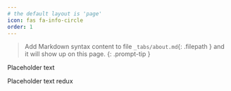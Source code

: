 ```yaml
---
# the default layout is 'page'
icon: fas fa-info-circle
order: 1
---
```


> Add Markdown syntax content to file `_tabs/about.md`{: .filepath } and it will show up on this page.
{: .prompt-tip }


<html>
<script src="https://cdnjs.cloudflare.com/ajax/libs/Chart.js/3.9.1/chart.js"></script>
<body>
<canvas id="myChart" style="width:100%;max-width:700px"></canvas>
<p>Placeholder text</p>
<canvas id="myChart1" style="width:100%;max-width:600px"></canvas>
<p>Placeholder text redux</p>
<canvas id="pieChart" style="width:100%;max-width:600px"></canvas>
<script>
var xyValues = [
  {x:50, y:7},
  {x:60, y:8},
  {x:70, y:8},
  {x:80, y:9},
  {x:90, y:9},
  {x:100, y:9},
  {x:110, y:10},
  {x:120, y:11},
  {x:130, y:14},
  {x:140, y:14},
  {x:150, y:15}
];

new Chart("myChart", {
  type: "scatter",
  data: {
    datasets: [{
      pointRadius: 4,
      pointBackgroundColor: "rgb(0,0,255)",
      data: xyValues
    }]
  },
  options: {
    legend: {display: false},
    scales: {
      xAxes: [{ticks: {min: 40, max:160}}],
      yAxes: [{ticks: {min: 6, max:16}}],
    }
  }
});

var xValues = ["Italy", "France", "Spain", "USA", "Argentina"];
var yValues = [55, 49, 44, 24, 15];
var barColors = [
  "#b91d47",
  "#00aba9",
  "#2b5797",
  "#e8c3b9",
  "#1e7145"
];

new Chart("myChart1", {
  type: "pie",
  data: {
    labels: xValues,
    datasets: [{
      backgroundColor: barColors,
      data: yValues
    }]
  },
  options: {
    title: {
      display: true,
      text: "World Wide Wine Production 2018"
    }
  }
});

const data = {
  labels: [
    'Management Consulting',
    'Pre-Sales & Sales',
    'Project & People Management',
    'Frontend, Visualisations, Design',
    'Python-based Software Engineering',
    'Continuously Acquiring new Technical Skills',
    'Machine Learning & Data Science',
    'Cloud-native Development',
    'Public Speaking & Recognised Open Source Contributions'
  ],
  datasets: [{
    label: 'How I used to spend my time.',
    data: [4, 4, 6, 3, 7, 4, 7, 3, 2],
    fill: true,
    backgroundColor: 'rgba(255, 99, 132, 0.2)',
    borderColor: 'rgb(255, 99, 132)',
    pointBackgroundColor: 'rgb(255, 99, 132)',
    pointBorderColor: '#fff',
    pointHoverBackgroundColor: '#fff',
    pointHoverBorderColor: 'rgb(255, 99, 132)'
  }, {
    label: 'How I want to spend my time.',
    data: [1, 0, 3, 3, 7, 6, 7, 7, 4],
    fill: true,
    backgroundColor: 'rgba(54, 162, 235, 0.2)',
    borderColor: 'rgb(54, 162, 235)',
    pointBackgroundColor: 'rgb(54, 162, 235)',
    pointBorderColor: '#fff',
    pointHoverBackgroundColor: '#fff',
    pointHoverBorderColor: 'rgb(54, 162, 235)'
  }]
};

const config = {
  type: 'radar',
  data: data,
  options: {
    elements: {
      line: {
        borderWidth: 3
      }
    }
  },
};

new Chart("pieChart", config);


</script>

</body>
</html>